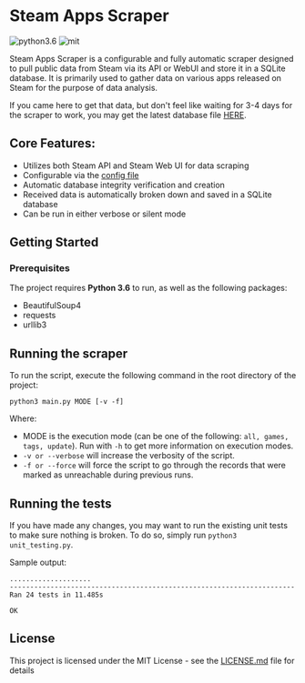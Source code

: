 # Steam Apps Scraper

![python3.6](https://img.shields.io/badge/python-3.6-blue.svg) ![mit](https://img.shields.io/github/license/mashape/apistatus.svg)

Steam Apps Scraper is a configurable and fully automatic scraper designed to pull public data from Steam via its API or WebUI and store it in a SQLite database. It is primarily used to gather data on various apps released on Steam for the purpose of data analysis.

If you came here to get that data, but don't feel like waiting for 3-4 days for the scraper to work, you may get the latest database file [HERE](http://).


## Core Features:

- Utilizes both Steam API and Steam Web UI for data scraping
- Configurable via the [config file](config.yml)
- Automatic database integrity verification and creation
- Received data is automatically broken down and saved in a SQLite database
- Can be run in either verbose or silent mode

## Getting Started

### Prerequisites

The project requires **Python 3.6** to run, as well as the following packages:

- BeautifulSoup4
- requests
- urllib3

## Running the scraper

To run the script, execute the following command in the root directory of the project:
```
python3 main.py MODE [-v -f]
```
Where:
- MODE is the execution mode (can be one of the following: `all, games, tags, update`). Run with `-h` to get more information on execution modes.
- `-v or --verbose` will increase the verbosity of the script.
- `-f or --force` will force the script to go through the records that were marked as unreachable during previous runs. 

## Running the tests

If you have made any changes, you may want to run the existing unit tests to make sure nothing is broken. To do so, simply run `python3 unit_testing.py`.

Sample output:
```
....................
----------------------------------------------------------------------
Ran 24 tests in 11.485s

OK
```

## License

This project is licensed under the MIT License - see the [LICENSE.md](LICENSE.md) file for details